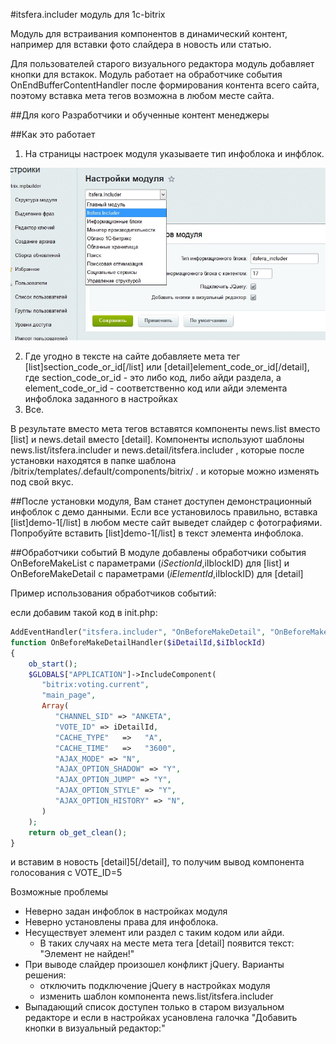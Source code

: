 #itsfera.includer модуль для 1c-bitrix

Модуль для встраивания компонентов в динамический контент, например для вставки фото слайдера в новость или статью.

Для пользователей старого визуального редактора модуль добавляет кнопки для встакок.
Модуль работает на обработчике события OnEndBufferContentHandler после формирования контента всего сайта,
поэтому вставка мета тегов возможна в любом месте сайта.

##Для кого
Разработчики и обученные контент менеджеры

##Как это работает
1. На страницы настроек модуля указываете тип инфоблока и инфблок.

![Настройки](options.jpg)

2. Где угодно в тексте на сайте добавляете мета тег [list]section_code_or_id[/list] или [detail]element_code_or_id[/detail],
где section_code_or_id - это либо код, либо айди раздела, а element_code_or_id - соответственно код или айди элемента инфоблока заданного в настройках
3. Все.

В результате вместо мета тегов вставятся компоненты news.list вместо [list] и news.detail вместо [detail].
Компоненты используют шаблоны news.list/itsfera.includer и news.detail/itsfera.includer , 
которые после установки находятся в папке шаблона /bitrix/templates/.default/components/bitrix/ .
и которые можно изменять под свой вкус.

##После установки модуля, 
Вам станет доступен демонстрационный инфоблок с демо данными.  Если все установилось правильно, вставка [list]demo-1[/list] в любом месте сайт выведет слайдер с фотографиями.
Попробуйте вставить [list]demo-1[/list] в текст элемента инфоблока.

##Обработчики событий
В модуле добавлены обработчики события OnBeforeMakeList с параметрами ($iSectionId,$iIblockID) для [list] и OnBeforeMakeDetail с параметрами ($iElementId,$iIblockID) для [detail]

Пример использования обработчиков событий:

если добавим такой код в init.php:

```php
AddEventHandler("itsfera.includer", "OnBeforeMakeDetail", "OnBeforeMakeDetailHandler");
function OnBeforeMakeDetailHandler($iDetailId,$iIblockId)
{
    ob_start();
	$GLOBALS["APPLICATION"]->IncludeComponent(
	   "bitrix:voting.current",
	   "main_page",
	   Array(
		  "CHANNEL_SID" => "ANKETA",
		  "VOTE_ID" => iDetailId,
		  "CACHE_TYPE"   =>   "A",
		  "CACHE_TIME"   =>   "3600",
		  "AJAX_MODE" => "N",
		  "AJAX_OPTION_SHADOW" => "Y",
		  "AJAX_OPTION_JUMP" => "Y",
		  "AJAX_OPTION_STYLE" => "Y",
		  "AJAX_OPTION_HISTORY" => "N",
	   )
	);
	return ob_get_clean();
}
```

и вставим в новость [detail]5[/detail], то получим вывод компонента голосования c VOTE_ID=5

Возможные проблемы
* Неверно задан инфоблок в настройках модуля
* Неверно установлены права для инфоблока.
* Несуществует элемент или раздел с таким кодом или айди.
    + В таких случаях на месте мета тега [detail] появится текст: "Элемент не найден!"
* При выводе слайдер произошел конфликт jQuery. Варианты решения:
	+ отключить подключение jQuery в настройках модуля
	+ изменить шаблон компонента news.list/itsfera.includer
* Выпадающий список доступен только в старом визуальном редакторе и если в настройках усановлена галочка "Добавить кнопки в визуальный редактор:"
